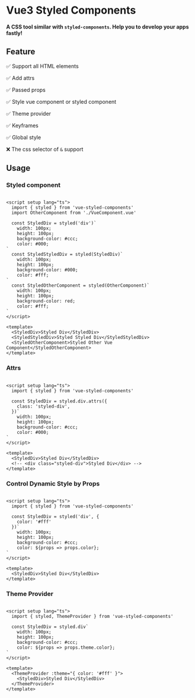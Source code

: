 # Vue3 Styled Components

**A CSS tool similar with `styled-components`. Help you to develop your apps fastly!**

## Feature

✅ Support all HTML elements

✅ Add attrs

✅ Passed props

✅ Style vue component or styled component

✅ Theme provider

✅ Keyframes

✅ Global style

❌ The css selector of `&` support

## Usage

### Styled component

```vue

<script setup lang="ts">
  import { styled } from 'vue-styled-components'
  import OtherComponent from './VueComponent.vue'

  const StyledDiv = styled('div')`
    width: 100px;
    height: 100px;
    background-color: #ccc;
    color: #000;
`
  const StyledStyledDiv = styled(StyledDiv)`
    width: 100px;
    height: 100px;
    background-color: #000;
    color: #fff;
`
  const StyledOtherComponent = styled(OtherComponent)`
    width: 100px;
    height: 100px;
    background-color: red;
    color: #fff;
`
</script>

<template>
  <StyledDiv>Styled Div</StyledDiv>
  <StyledStyledDiv>Styled Styled Div</StyledStyledDiv>
  <StyledOtherComponent>Styled Other Vue Component</StyledOtherComponent>
</template>
```

### Attrs

```vue

<script setup lang="ts">
  import { styled } from 'vue-styled-components'

  const StyledDiv = styled.div.attrs({
    class: 'styled-div',
  })`
    width: 100px;
    height: 100px;
    background-color: #ccc;
    color: #000;
`
</script>

<template>
  <StyledDiv>Styled Div</StyledDiv>
  <!-- <div class="styled-div">Styled Div</div> -->
</template>
```

### Control Dynamic Style by Props

```vue

<script setup lang="ts">
  import { styled } from 'vue-styled-components'

  const StyledDiv = styled('div', {
    color: '#fff'
  })`
    width: 100px;
    height: 100px;
    background-color: #ccc;
    color: ${props => props.color};
`
</script>

<template>
  <StyledDiv>Styled Div</StyledDiv>
</template>
```

### Theme Provider

```vue

<script setup lang="ts">
  import { styled, ThemeProvider } from 'vue-styled-components'

  const StyledDiv = styled.div`
    width: 100px;
    height: 100px;
    background-color: #ccc;
    color: ${props => props.theme.color};
`
</script>

<template>
  <ThemeProvider :theme="{ color: '#fff' }">
    <StyledDiv>Styled Div</StyledDiv>
  </ThemeProvider>
</template>
```